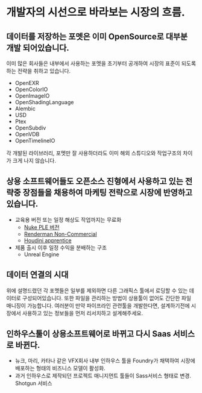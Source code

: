 # 개발자의 시선으로 바라보는 시장의 흐름.

## 데이터를 저장하는 포멧은 이미 OpenSource로 대부분 개발 되어있습니다.
이미 많은 회사들은 내부에서 사용하는 포멧을 초기부터 공개하여 시장의 표준이 되도록 하는 전략을 취하고 있습니다.

- OpenEXR
- OpenColorIO
- OpenImageIO
- OpenShadingLanguage
- Alembic
- USD
- Ptex
- OpenSubdiv
- OpenVDB
- OpenTimelineIO

각 개발된 라이브러리, 포멧만 잘 사용하더라도 이미 해외 스튜디오와 작업구조의 차이가 크게 나지 않습니다.

## 상용 소프트웨어들도 오픈소스 진형에서 사용하고 있는 전략중 장점들을 채용하여 마케팅 전략으로 시장에 반영하고 있습니다.
- 교육용 버전 또는 일정 해상도 작업까지는 무료화
    - [Nuke PLE 버전](https://www.foundry.com/products/nuke/non-commercial)
    - [Renderman Non-Commercial](https://renderman.pixar.com/intro)
    - [Houdini apprentice](https://www.sidefx.com/products/houdini-apprentice/)
- 제품 출시 이후 일정 수익을 분배하는 구조
    - Unreal Engine

## 데이터 연결의 시대
위에 설명드렸던 각 포멧들은 일부를 제외하면 다른 그래픽스 툴에서 로딩할 수 있는 데이터로 구성되어있습니다.
또한 파일을 관리하는 방법이 상용툴이 없어도 간단한 파일 매니징이 가능합니다.
여러분이 만약 파이프라인 관련툴을 개발한다면, 설계하기전에 시장에서 사용하고 있는 정보들을 먼저 리서치하고 설계해주세요.


## 인하우스툴이 상용소프트웨어로 바뀌고 다시 Saas 서비스로 바뀐다.
- 뉴크, 마리, 카타나 같은 VFX회사 내부 인하우스 툴을 Foundry가 채택하여 시장에 배포하는 형태의 비즈니스 모델이 활성화.
- 과거 인하우스로 제작되던 프로젝트 매니지먼트 툴들이 Sass서비스 형태로 변경. Shotgun 서비스
